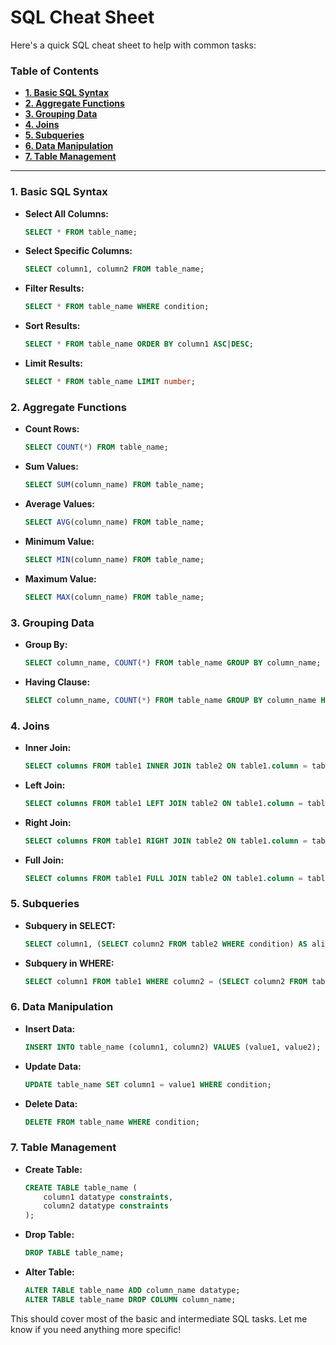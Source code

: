 # SQL Cheat Sheet
Here's a quick SQL cheat sheet to help with common tasks:

### Table of Contents

- [**1. Basic SQL Syntax**](#1-basic-sql-syntax)
- [**2. Aggregate Functions**](#2-aggregate-functions)
- [**3. Grouping Data**](#3-grouping-data)
- [**4. Joins**](#4-joins)
- [**5. Subqueries**](#5-subqueries)
- [**6. Data Manipulation**](#6-data-manipulation)
- [**7. Table Management**](#7-table-management)

---

### **1. Basic SQL Syntax**

- **Select All Columns:**
  ```sql
  SELECT * FROM table_name;
  ```

- **Select Specific Columns:**
  ```sql
  SELECT column1, column2 FROM table_name;
  ```

- **Filter Results:**
  ```sql
  SELECT * FROM table_name WHERE condition;
  ```

- **Sort Results:**
  ```sql
  SELECT * FROM table_name ORDER BY column1 ASC|DESC;
  ```

- **Limit Results:**
  ```sql
  SELECT * FROM table_name LIMIT number;
  ```

### **2. Aggregate Functions**

- **Count Rows:**
  ```sql
  SELECT COUNT(*) FROM table_name;
  ```

- **Sum Values:**
  ```sql
  SELECT SUM(column_name) FROM table_name;
  ```

- **Average Values:**
  ```sql
  SELECT AVG(column_name) FROM table_name;
  ```

- **Minimum Value:**
  ```sql
  SELECT MIN(column_name) FROM table_name;
  ```

- **Maximum Value:**
  ```sql
  SELECT MAX(column_name) FROM table_name;
  ```

### **3. Grouping Data**

- **Group By:**
  ```sql
  SELECT column_name, COUNT(*) FROM table_name GROUP BY column_name;
  ```

- **Having Clause:**
  ```sql
  SELECT column_name, COUNT(*) FROM table_name GROUP BY column_name HAVING COUNT(*) > value;
  ```

### **4. Joins**

- **Inner Join:**
  ```sql
  SELECT columns FROM table1 INNER JOIN table2 ON table1.column = table2.column;
  ```

- **Left Join:**
  ```sql
  SELECT columns FROM table1 LEFT JOIN table2 ON table1.column = table2.column;
  ```

- **Right Join:**
  ```sql
  SELECT columns FROM table1 RIGHT JOIN table2 ON table1.column = table2.column;
  ```

- **Full Join:**
  ```sql
  SELECT columns FROM table1 FULL JOIN table2 ON table1.column = table2.column;
  ```

### **5. Subqueries**

- **Subquery in SELECT:**
  ```sql
  SELECT column1, (SELECT column2 FROM table2 WHERE condition) AS alias FROM table1;
  ```

- **Subquery in WHERE:**
  ```sql
  SELECT column1 FROM table1 WHERE column2 = (SELECT column2 FROM table2 WHERE condition);
  ```

### **6. Data Manipulation**

- **Insert Data:**
  ```sql
  INSERT INTO table_name (column1, column2) VALUES (value1, value2);
  ```

- **Update Data:**
  ```sql
  UPDATE table_name SET column1 = value1 WHERE condition;
  ```

- **Delete Data:**
  ```sql
  DELETE FROM table_name WHERE condition;
  ```

### **7. Table Management**

- **Create Table:**
  ```sql
  CREATE TABLE table_name (
      column1 datatype constraints,
      column2 datatype constraints
  );
  ```

- **Drop Table:**
  ```sql
  DROP TABLE table_name;
  ```

- **Alter Table:**
  ```sql
  ALTER TABLE table_name ADD column_name datatype;
  ALTER TABLE table_name DROP COLUMN column_name;
  ```

This should cover most of the basic and intermediate SQL tasks. Let me know if you need anything more specific!
